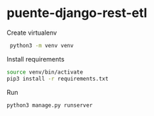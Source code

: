 # puente-django-rest-etl
 
Create virtualenv
```bash
 python3 -m venv venv   
```

Install requirements
```bash
source venv/bin/activate
pip3 install -r requirements.txt 
```


Run
```bash
python3 manage.py runserver 
```